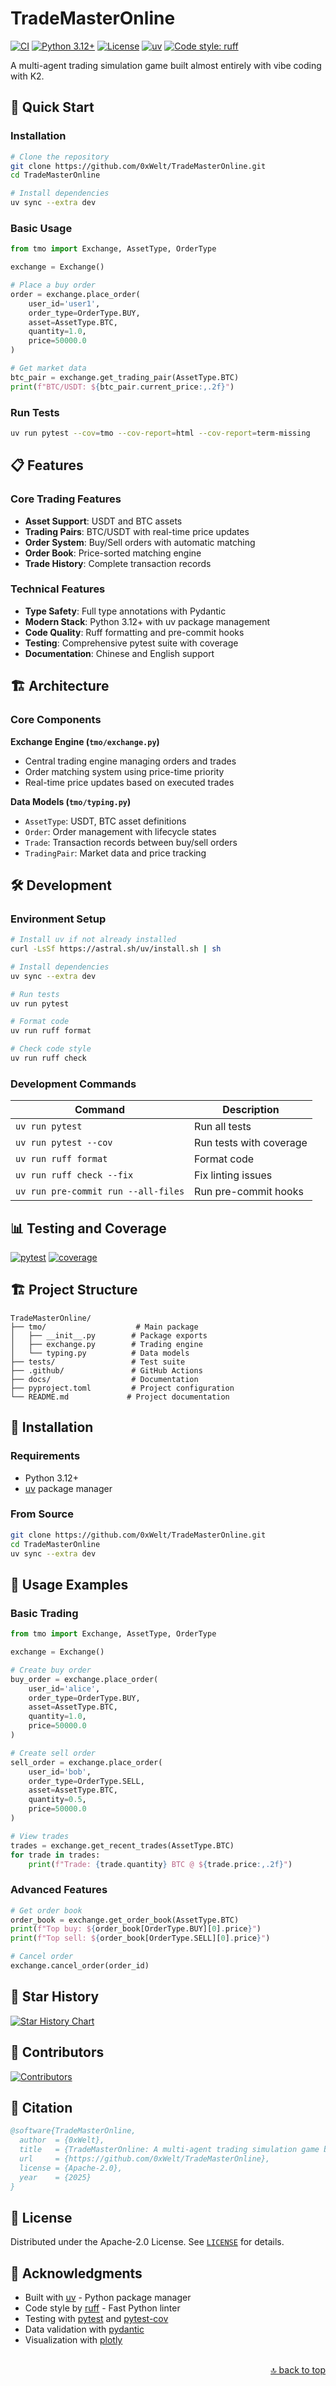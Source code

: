 # TradeMasterOnline

[![CI](https://github.com/0xWelt/TradeMasterOnline/workflows/Pytest%20CI/badge.svg)](https://github.com/0xWelt/TradeMasterOnline/actions)
[![Python 3.12+](https://img.shields.io/badge/python-3.12+-blue.svg)](https://www.python.org/downloads/)
[![License](https://img.shields.io/badge/license-Apache%202.0-blue.svg)](https://github.com/0xWelt/TradeMasterOnline/blob/main/LICENSE)
[![uv](https://img.shields.io/endpoint?url=https://raw.githubusercontent.com/astral-sh/uv/main/assets/badge/v0.json)](https://github.com/astral-sh/uv)
[![Code style: ruff](https://img.shields.io/badge/code%20style-ruff-000000.svg)](https://github.com/astral-sh/ruff)

A multi-agent trading simulation game built almost entirely with vibe coding with K2.

## 🚀 Quick Start

### Installation
```bash
# Clone the repository
git clone https://github.com/0xWelt/TradeMasterOnline.git
cd TradeMasterOnline

# Install dependencies
uv sync --extra dev
```

### Basic Usage
```python
from tmo import Exchange, AssetType, OrderType

exchange = Exchange()

# Place a buy order
order = exchange.place_order(
    user_id='user1',
    order_type=OrderType.BUY,
    asset=AssetType.BTC,
    quantity=1.0,
    price=50000.0
)

# Get market data
btc_pair = exchange.get_trading_pair(AssetType.BTC)
print(f"BTC/USDT: ${btc_pair.current_price:,.2f}")
```

### Run Tests
```bash
uv run pytest --cov=tmo --cov-report=html --cov-report=term-missing
```

## 📋 Features

### Core Trading Features
- **Asset Support**: USDT and BTC assets
- **Trading Pairs**: BTC/USDT with real-time price updates
- **Order System**: Buy/Sell orders with automatic matching
- **Order Book**: Price-sorted matching engine
- **Trade History**: Complete transaction records

### Technical Features
- **Type Safety**: Full type annotations with Pydantic
- **Modern Stack**: Python 3.12+ with uv package management
- **Code Quality**: Ruff formatting and pre-commit hooks
- **Testing**: Comprehensive pytest suite with coverage
- **Documentation**: Chinese and English support

## 🏗️ Architecture

### Core Components

**Exchange Engine (`tmo/exchange.py`)**
- Central trading engine managing orders and trades
- Order matching system using price-time priority
- Real-time price updates based on executed trades

**Data Models (`tmo/typing.py`)**
- `AssetType`: USDT, BTC asset definitions
- `Order`: Order management with lifecycle states
- `Trade`: Transaction records between buy/sell orders
- `TradingPair`: Market data and price tracking

## 🛠️ Development

### Environment Setup
```bash
# Install uv if not already installed
curl -LsSf https://astral.sh/uv/install.sh | sh

# Install dependencies
uv sync --extra dev

# Run tests
uv run pytest

# Format code
uv run ruff format

# Check code style
uv run ruff check
```

### Development Commands
| Command | Description |
|---------|-------------|
| `uv run pytest` | Run all tests |
| `uv run pytest --cov` | Run tests with coverage |
| `uv run ruff format` | Format code |
| `uv run ruff check --fix` | Fix linting issues |
| `uv run pre-commit run --all-files` | Run pre-commit hooks |

## 📊 Testing and Coverage

[![pytest](https://img.shields.io/badge/pytest-passing-brightgreen.svg)](https://pytest.org/)
[![coverage](https://img.shields.io/badge/coverage-enabled-brightgreen.svg)](https://github.com/0xWelt/TradeMasterOnline/actions)

## 🏗️ Project Structure

```
TradeMasterOnline/
├── tmo/                    # Main package
│   ├── __init__.py        # Package exports
│   ├── exchange.py        # Trading engine
│   └── typing.py          # Data models
├── tests/                 # Test suite
├── .github/               # GitHub Actions
├── docs/                  # Documentation
├── pyproject.toml         # Project configuration
└── README.md             # Project documentation
```

## 🚀 Installation

### Requirements
- Python 3.12+
- [uv](https://github.com/astral-sh/uv) package manager

### From Source
```bash
git clone https://github.com/0xWelt/TradeMasterOnline.git
cd TradeMasterOnline
uv sync --extra dev
```

## 🎯 Usage Examples

### Basic Trading
```python
from tmo import Exchange, AssetType, OrderType

exchange = Exchange()

# Create buy order
buy_order = exchange.place_order(
    user_id='alice',
    order_type=OrderType.BUY,
    asset=AssetType.BTC,
    quantity=1.0,
    price=50000.0
)

# Create sell order
sell_order = exchange.place_order(
    user_id='bob',
    order_type=OrderType.SELL,
    asset=AssetType.BTC,
    quantity=0.5,
    price=50000.0
)

# View trades
trades = exchange.get_recent_trades(AssetType.BTC)
for trade in trades:
    print(f"Trade: {trade.quantity} BTC @ ${trade.price:,.2f}")
```

### Advanced Features
```python
# Get order book
order_book = exchange.get_order_book(AssetType.BTC)
print(f"Top buy: ${order_book[OrderType.BUY][0].price}")
print(f"Top sell: ${order_book[OrderType.SELL][0].price}")

# Cancel order
exchange.cancel_order(order_id)
```

## 🌟 Star History

[![Star History Chart](https://api.star-history.com/svg?repos=0xWelt/TradeMasterOnline&type=Date)](https://star-history.com/#0xWelt/TradeMasterOnline&Date)

## 👥 Contributors

<a href="https://github.com/0xWelt/TradeMasterOnline/graphs/contributors">
  <img src="https://contrib.rocks/image?repo=0xWelt/TradeMasterOnline" alt="Contributors" />
</a>

## 📜 Citation

```bibtex
@software{TradeMasterOnline,
  author  = {0xWelt},
  title   = {TradeMasterOnline: A multi-agent trading simulation game built with vibe coding},
  url     = {https://github.com/0xWelt/TradeMasterOnline},
  license = {Apache-2.0},
  year    = {2025}
}
```

## 📄 License

Distributed under the Apache-2.0 License. See [`LICENSE`](./LICENSE) for details.

## 🤝 Acknowledgments

- Built with [uv](https://github.com/astral-sh/uv) - Python package manager
- Code style by [ruff](https://github.com/astral-sh/ruff) - Fast Python linter
- Testing with [pytest](https://pytest.org/) and [pytest-cov](https://pytest-cov.readthedocs.io/)
- Data validation with [pydantic](https://docs.pydantic.dev/)
- Visualization with [plotly](https://plotly.com/python/)

<br/>

<div align="right">
  <a href="#top">🔝 back to top</a>
</div>
